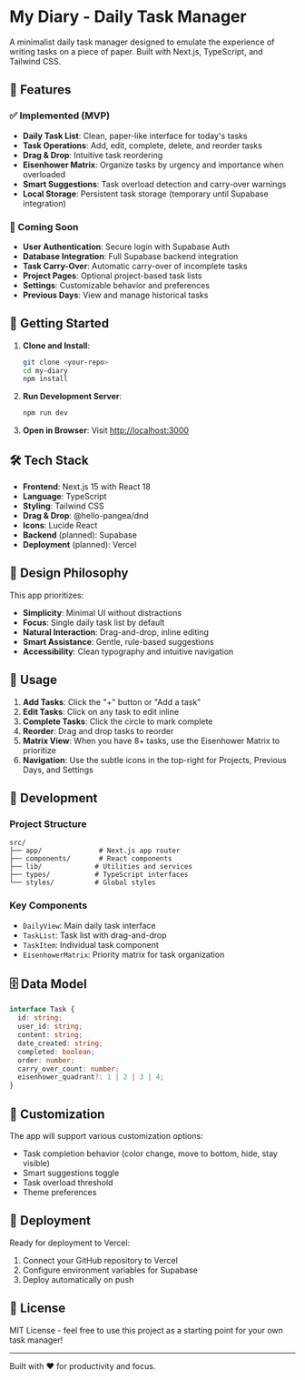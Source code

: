# My Diary - Daily Task Manager

A minimalist daily task manager designed to emulate the experience of writing tasks on a piece of paper. Built with Next.js, TypeScript, and Tailwind CSS.

## 🌟 Features

### ✅ Implemented (MVP)
- **Daily Task List**: Clean, paper-like interface for today's tasks
- **Task Operations**: Add, edit, complete, delete, and reorder tasks
- **Drag & Drop**: Intuitive task reordering
- **Eisenhower Matrix**: Organize tasks by urgency and importance when overloaded
- **Smart Suggestions**: Task overload detection and carry-over warnings
- **Local Storage**: Persistent task storage (temporary until Supabase integration)

### 🚧 Coming Soon
- **User Authentication**: Secure login with Supabase Auth
- **Database Integration**: Full Supabase backend integration
- **Task Carry-Over**: Automatic carry-over of incomplete tasks
- **Project Pages**: Optional project-based task lists
- **Settings**: Customizable behavior and preferences
- **Previous Days**: View and manage historical tasks

## 🚀 Getting Started

1. **Clone and Install**:
   ```bash
   git clone <your-repo>
   cd my-diary
   npm install
   ```

2. **Run Development Server**:
   ```bash
   npm run dev
   ```

3. **Open in Browser**:
   Visit [http://localhost:3000](http://localhost:3000)

## 🛠️ Tech Stack

- **Frontend**: Next.js 15 with React 18
- **Language**: TypeScript
- **Styling**: Tailwind CSS
- **Drag & Drop**: @hello-pangea/dnd
- **Icons**: Lucide React
- **Backend** (planned): Supabase
- **Deployment** (planned): Vercel

## 🎯 Design Philosophy

This app prioritizes:
- **Simplicity**: Minimal UI without distractions
- **Focus**: Single daily task list by default
- **Natural Interaction**: Drag-and-drop, inline editing
- **Smart Assistance**: Gentle, rule-based suggestions
- **Accessibility**: Clean typography and intuitive navigation

## 📱 Usage

1. **Add Tasks**: Click the "+" button or "Add a task"
2. **Edit Tasks**: Click on any task to edit inline
3. **Complete Tasks**: Click the circle to mark complete
4. **Reorder**: Drag and drop tasks to reorder
5. **Matrix View**: When you have 8+ tasks, use the Eisenhower Matrix to prioritize
6. **Navigation**: Use the subtle icons in the top-right for Projects, Previous Days, and Settings

## 🔧 Development

### Project Structure
```
src/
├── app/              # Next.js app router
├── components/       # React components
├── lib/             # Utilities and services
├── types/           # TypeScript interfaces
└── styles/          # Global styles
```

### Key Components
- `DailyView`: Main daily task interface
- `TaskList`: Task list with drag-and-drop
- `TaskItem`: Individual task component
- `EisenhowerMatrix`: Priority matrix for task organization

## 🗄️ Data Model

```typescript
interface Task {
  id: string;
  user_id: string;
  content: string;
  date_created: string;
  completed: boolean;
  order: number;
  carry_over_count: number;
  eisenhower_quadrant?: 1 | 2 | 3 | 4;
}
```

## 🎨 Customization

The app will support various customization options:
- Task completion behavior (color change, move to bottom, hide, stay visible)
- Smart suggestions toggle
- Task overload threshold
- Theme preferences

## 🚀 Deployment

Ready for deployment to Vercel:
1. Connect your GitHub repository to Vercel
2. Configure environment variables for Supabase
3. Deploy automatically on push

## 📄 License

MIT License - feel free to use this project as a starting point for your own task manager!

---

Built with ❤️ for productivity and focus.